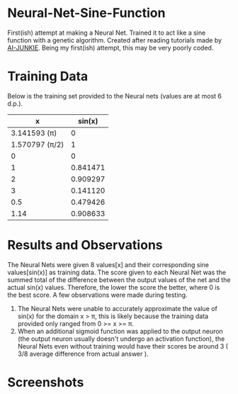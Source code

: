 # Neural-Net-Sine-Function
First(ish) attempt at making a Neural Net. Trained it to act like a sine function with a genetic algorithm.
Created after reading tutorials made by [AI-JUNKIE](http://www.ai-junkie.com/). Being my first(ish) attempt, this may be very poorly coded.

# Training Data
Below is the training set provided to the Neural nets (values are at most 6 d.p.).

| x  | sin(x) |
| ------------- | ------------- |
| 3.141593 (π)  | 0  |
| 1.570797 (π/2) | 1  |
| 0 | 0 |
| 1 | 0.841471 |
| 2 | 0.909297 |
| 3 | 0.141120 |
| 0.5 | 0.479426 |
| 1.14 | 0.908633 |

# Results and Observations
The Neural Nets were given 8 values[x] and their corresponding sine values[sin(x)] as training data. The score given to each Neural Net was the summed total of the difference between the output values of the net and the actual sin(x) values. Therefore, the lower the score the better, where 0 is the best score. A few observations were made during testing.

   1. The Neural Nets were unable to accurately approximate the value of sin(x) for the domain x > π, this is likely because the training data provided only ranged from 0 >= x >= π.
   2. When an additional sigmoid function was applied to the output neuron (the output neuron usually doesn't undergo an activation function), the Neural Nets even without training would have their scores be around 3 ( 3/8 average difference from actual answer ).


# Screenshots
